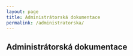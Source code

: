 ```yaml
---
layout: page
title: Administrátorská dokumentace
permalink: /administratorska/
---
```


## Administrátorská dokumentace